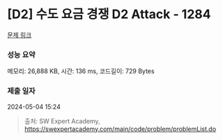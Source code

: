 # [D2] 수도 요금 경쟁 D2 Attack - 1284 

[문제 링크](https://swexpertacademy.com/main/code/problem/problemDetail.do?contestProbId=AV189xUaI8UCFAZN) 

### 성능 요약

메모리: 26,888 KB, 시간: 136 ms, 코드길이: 729 Bytes

### 제출 일자

2024-05-04 15:24



> 출처: SW Expert Academy, https://swexpertacademy.com/main/code/problem/problemList.do